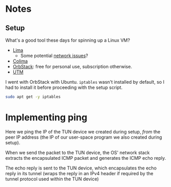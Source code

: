 # Notes

## Setup

What's a good tool these days for spinning up a Linux VM?
- [Lima](https://lima-vm.io/)
  - Some potential [network issues](https://jvns.ca/blog/2023/07/10/lima--a-nice-way-to-run-linux-vms-on-mac/)? 
- [Colima](https://github.com/abiosoft/colima)  
- [OrbStack](https://orbstack.dev/): free for personal use, subscription otherwise. 
- [UTM](https://mac.getutm.app/)

I went with OrbStack with Ubuntu.
`iptables` wasn't installed by default, so I had to install it before proceeding with the setup script.
```sh
sudo apt get -y iptables
```

# Implementing ping

Here we ping the IP of the TUN device we created during setup, *from* the peer IP address (the IP of our user-space program we also created during setup).

When we send the packet to the TUN device, the OS' network stack extracts the encapsulated ICMP packet and generates the ICMP echo reply.

The echo reply is sent to the TUN device, which encapsulates the echo reply in its tunnel (wraps the reply in an IPv4 header if required by the tunnel protocol used within the TUN device)
